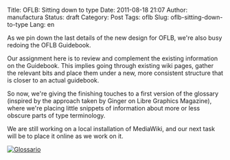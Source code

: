 Title: OFLB: Sitting down to type
Date: 2011-08-18 21:07
Author: manufactura
Status: draft
Category: Post
Tags: oflb
Slug: oflb-sitting-down-to-type
Lang: en

As we pin down the last details of the new design for OFLB, we're also
busy redoing the OFLB Guidebook.

Our assignment here is to review and complement the existing information
on the Guidebook. This implies going through existing wiki pages, gather
the relevant bits and place them under a new, more consistent structure
that is closer to an actual guidebook.

So now, we're giving the finishing touches to a first version of the
glossary (inspired by the approach taken by Ginger on Libre Graphics
Magazine), where we're placing little snippets of information about more
or less obscure parts of type terminology.

We are still working on a local installation of MediaWiki, and our next
task will be to place it online as we work on it.

[![Glossario](http://media.manufacturaindependente.org/glossario.png "glossario.png")](http://media.manufacturaindependente.org/glossario.png)


